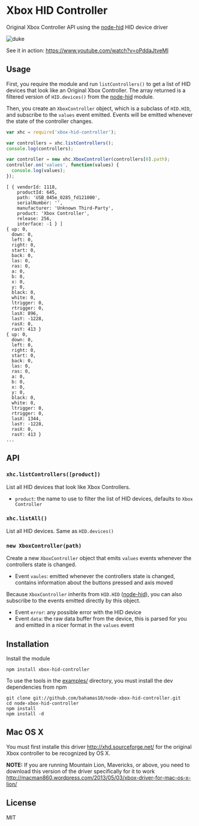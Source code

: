 Xbox HID Controller
===================

Original Xbox Controller API using the
[node-hid](https://github.com/node-hid/node-hid) HID device driver

![duke](http://upload.wikimedia.org/wikipedia/commons/c/c5/Xbox-Duke-Controller.jpg)

See it in action: https://www.youtube.com/watch?v=oPddaJtveMI

Usage
-----

First, you require the module and run `listControllers()` to get
a list of HID devices that look like an Original Xbox Controller.
The array returned is a filtered version of `HID.devices()` from the
[node-hid](https://github.com/node-hid/node-hid) module.

Then, you create an `XboxController` object, which is a subclass of
`HID.HID`, and subscribe to the `values` event emitted.  Events
will be emitted whenever the state of the controller changes.

``` js
var xhc = require('xbox-hid-controller');

var controllers = xhc.listControllers();
console.log(controllers);

var controller = new xhc.XboxController(controllers[0].path);
controller.on('values', function(values) {
  console.log(values);
});
```

```
[ { vendorId: 1118,
    productId: 645,
    path: 'USB_045e_0285_fd121000',
    serialNumber: '',
    manufacturer: 'Unknown Third-Party',
    product: 'Xbox Controller',
    release: 256,
    interface: -1 } ]
{ up: 0,
  down: 0,
  left: 0,
  right: 0,
  start: 0,
  back: 0,
  las: 0,
  ras: 0,
  a: 0,
  b: 0,
  x: 0,
  y: 0,
  black: 0,
  white: 0,
  ltrigger: 0,
  rtrigger: 0,
  lasX: 896,
  lasY: -1228,
  rasX: 0,
  rasY: 413 }
{ up: 0,
  down: 0,
  left: 0,
  right: 0,
  start: 0,
  back: 0,
  las: 0,
  ras: 0,
  a: 0,
  b: 0,
  x: 0,
  y: 0,
  black: 0,
  white: 0,
  ltrigger: 0,
  rtrigger: 0,
  lasX: 1344,
  lasY: -1228,
  rasX: 0,
  rasY: 413 }
...
```

API
---

### `xhc.listControllers([product])`

List all HID devices that look like Xbox Controllers.

- `product`: the name to use to filter the list of HID devices, defaults to `Xbox Controller`

### `xhc.listAll()`

List all HID devices.  Same as `HID.devices()`

### `new XboxController(path)`

Create a new `XboxController` object that emits `values` events whenever
the controllers state is changed.

- Event `vaules`: emitted whenever the controllers state is changed, contains information
about the buttons pressed and axis moved

Because `XboxController` inherits from `HID.HID` ([node-hid](https://github.com/node-hid/node-hid)),
you can also subscribe to the events emitted directly by this object.

- Event `error`: any possible error with the HID device
- Event `data`: the raw data buffer from the device, this is parsed for you
and emitted in a nicer format in the `values` event

Installation
------------

Install the module

    npm install xbox-hid-controller

To use the tools in the [examples/](/examples) directory, you must
install the dev dependencies from npm

    git clone git://github.com/bahamas10/node-xbox-hid-controller.git
    cd node-xbox-hid-controller
    npm install
    npm install -d

Mac OS X
--------

You must first installe this driver http://xhd.sourceforge.net/ for the
original Xbox controller to be recognized by OS X.

**NOTE:** If you are running Mountain Lion, Mavericks, or above, you need to download
this version of the driver specifically for it to work
http://macman860.wordpress.com/2013/05/03/xbox-driver-for-mac-os-x-lion/

License
-------

MIT
